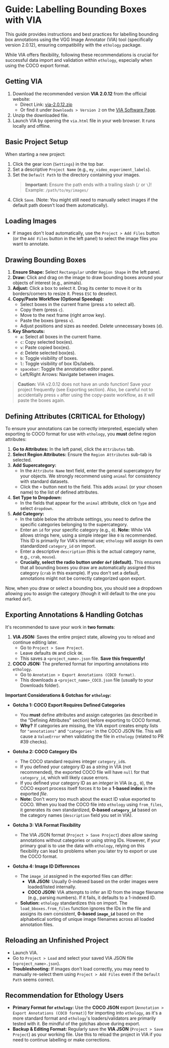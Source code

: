 # Guide: Labelling Bounding Boxes with VIA

This guide provides instructions and best practices for labelling bounding box annotations using the VGG Image Annotator (VIA) tool (specifically version 2.0.12), ensuring compatibility with the `ethology` package.

While VIA offers flexibility, following these recommendations is crucial for successful data import and validation within `ethology`, especially when using the COCO export format.

## Getting VIA

1.  Download the recommended version **VIA 2.0.12** from the official website:
    *   Direct Link: [via-2.0.12.zip](https://www.robots.ox.ac.uk/~vgg/software/via/downloads/via-2.0.12.zip)
    *   Or find it under `Downloads > Version 2` on the [VIA Software Page](https://www.robots.ox.ac.uk/~vgg/software/via/).
2.  Unzip the downloaded file.
3.  Launch VIA by opening the `via.html` file in your web browser. It runs locally and offline.

## Basic Project Setup

When starting a new project:

1.  Click the gear icon (`Settings`) in the top bar.
2.  Set a descriptive `Project Name` (e.g., `my_video_experiment_labels`).
3.  Set the `Default Path` to the directory containing your images.
    > **Important:** Ensure the path ends with a trailing slash (`/` or `\`)!
    > Example: `/path/to/my/images/`
4.  Click `Save`. (Note: You might still need to manually select images if the default path doesn't load them automatically).

## Loading Images

*   If images don't load automatically, use the `Project > Add Files` button (or the `Add Files` button in the left panel) to select the image files you want to annotate.

## Drawing Bounding Boxes

1.  **Ensure Shape:** Select `Rectangular` under `Region Shape` in the left panel.
2.  **Draw:** Click and drag on the image to draw bounding boxes around your objects of interest (e.g., animals).
3.  **Adjust:** Click a box to select it. Drag its center to move it or its borders/corners to resize it. Press `ESC` to deselect.
4.  **Copy/Paste Workflow (Optional Speedup):**
    *   Select boxes in the current frame (press `a` to select all).
    *   Copy them (press `c`).
    *   Move to the next frame (right arrow key).
    *   Paste the boxes (press `v`).
    *   Adjust positions and sizes as needed. Delete unnecessary boxes (`d`).
5.  **Key Shortcuts:**
    *   `a`: Select all boxes in the current frame.
    *   `c`: Copy selected box(es).
    *   `v`: Paste copied box(es).
    *   `d`: Delete selected box(es).
    *   `b`: Toggle visibility of boxes.
    *   `l`: Toggle visibility of box IDs/labels.
    *   `spacebar`: Toggle the annotation editor panel.
    *   Left/Right Arrows: Navigate between images.

> **Caution:** VIA v2.0.12 does not have an undo function! Save your project frequently (see Exporting section). Also, be careful not to accidentally press `v` after using the copy-paste workflow, as it will paste the boxes again.

## Defining Attributes (CRITICAL for Ethology)

To ensure your annotations can be correctly interpreted, especially when exporting to COCO format for use with `ethology`, you **must** define region attributes:

1.  **Go to Attributes:** In the left panel, click the `Attributes` tab.
2.  **Select Region Attributes:** Ensure the `Region Attributes` sub-tab is selected.
3.  **Add Supercategory:**
    *   In the `Attribute Name` text field, enter the general supercategory for your objects. We strongly recommend using `animal` for consistency with standard datasets.
    *   Click the `+` button next to the field. This adds `animal` (or your chosen name) to the list of defined attributes.
4.  **Set Type to Dropdown:**
    *   In the fields that appear for the `animal` attribute, click on `Type` and select `dropdown`.
5.  **Add Category:**
    *   In the table below the attribute settings, you need to define the specific categories belonging to the supercategory.
    *   Enter an `id` for your specific category (e.g., `0`). **Note:** While VIA allows strings here, using a simple integer like `0` is recommended. This ID is primarily for VIA's internal use; `ethology` will assign its own standardized `category_id` on import.
    *   Enter a descriptive `description` (this is the actual category name, e.g., `crab`, `mouse`).
    *   **Crucially, select the radio button under `def` (default).** This ensures that all bounding boxes you draw are automatically assigned this category (`crab` in this example). If you don't set a default, annotations might not be correctly categorized upon export.

Now, when you draw or select a bounding box, you should see a dropdown allowing you to assign the category (though it will default to the one you marked `def`).

## Exporting Annotations & Handling Gotchas

It's recommended to save your work in **two formats**:

1.  **VIA JSON:** Saves the entire project state, allowing you to reload and continue editing later.
    *   Go to `Project > Save Project`.
    *   Leave defaults `ON` and click `OK`.
    *   This saves a `<project_name>.json` file. **Save this frequently!**
2.  **COCO JSON:** The preferred format for importing annotations into `ethology`.
    *   Go to `Annotation > Export Annotations (COCO format)`.
    *   This downloads a `<project_name>_COCO.json` file (usually to your Downloads folder).

**Important Considerations & Gotchas for `ethology`:**

*   **Gotcha 1: COCO Export Requires Defined Categories**
    *   You **must** define attributes and assign categories (as described in the "Defining Attributes" section) before exporting to COCO format.
    *   **Why?** If categories are missing, the VIA export creates empty lists for `"annotations"` and `"categories"` in the COCO JSON file. This will cause a `ValueError` when validating the file in `ethology` (related to PR #39 checks).

*   **Gotcha 2: COCO Category IDs**
    *   The COCO standard requires integer `category_id`s.
    *   If you defined your category ID as a *string* in VIA (not recommended), the exported COCO file will have `null` for that `category_id`, which will likely cause errors.
    *   If you defined your category ID as an *integer* in VIA (e.g., `0`), the COCO export process itself forces it to be a **1-based index** in the exported *file*.
    *   **Note:** Don't worry too much about the exact ID value exported to COCO. When you load the COCO file into `ethology` using `from_files`, it generates its own standardized, **0-based `category_id`** based on the category names (`description` field you set in VIA).

*   **Gotcha 3: VIA Format Flexibility**
    *   The VIA JSON format (`Project > Save Project`) *does* allow saving annotations without categories or using string IDs. However, if your primary goal is to use the data with `ethology`, relying on this flexibility can lead to problems when you later try to export or use the COCO format.

*   **Gotcha 4: Image ID Differences**
    *   The `image_id` assigned in the exported files can differ:
        *   **VIA JSON:** Usually 0-indexed based on the order images were loaded/listed internally.
        *   **COCO JSON:** VIA attempts to infer an ID from the image filename (e.g., parsing numbers). If it fails, it defaults to a 1-indexed ID.
    *   **Solution:** `ethology` standardizes this on import. The `load_bboxes.from_files` function ignores the IDs in the file and assigns its own consistent, **0-based `image_id`** based on the alphabetical sorting of unique image filenames across all loaded annotation files.

## Reloading an Unfinished Project

*   Launch VIA.
*   Go to `Project > Load` and select your saved VIA JSON file (`<project_name>.json`).
*   **Troubleshooting:** If images don't load correctly, you may need to manually re-select them using `Project > Add Files` even if the `Default Path` seems correct.

## Recommendation for Ethology Users

*   **Primary Format for `ethology`:** Use the **COCO JSON** export (`Annotation > Export Annotations (COCO format)`) for importing into `ethology`, as it's a more standard format and `ethology`'s loaders/validators are primarily tested with it. Be mindful of the gotchas above during export.
*   **Backup & Editing Format:** Regularly save the **VIA JSON** (`Project > Save Project`) as your working file. Use this to reload the project in VIA if you need to continue labelling or make corrections.

